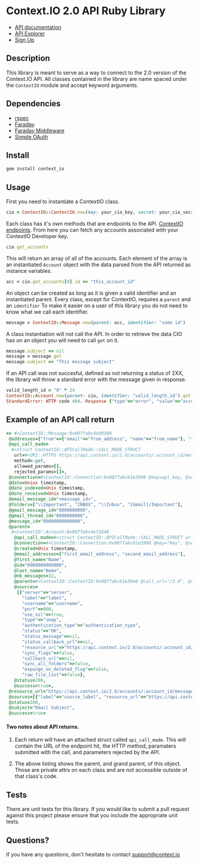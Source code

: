 Context.IO 2.0 API Ruby Library
========
*  <a href="http://context.io/docs/" target="_blank">API documentation</a>
*  <a href="https://console.context.io/" target="_blank">API Explorer</a>
*  <a href="http://context.io" target="_blank">Sign Up</a>

## Description

This library is meant to serve as a way to connect to the 2.0 version of the Context.IO API. All classes contained in the library are name spaced under the `ContextIO` module and accept keyword arguments.

## Dependencies
* <a href="https://github.com/rspec/rspec" target="_blank">rspec</a>
* <a href="https://github.com/lostisland/faraday" target="_blank">Faraday</a>
* <a href="https://github.com/lostisland/faraday_middleware" target="_blank">Faraday Middleware</a>
* <a href="https://github.com/laserlemon/simple_oauth" target="_blank">Simple OAuth</a>

## Install

```ruby
gem install context_io
```

## Usage

First you need to instantiate a ContextIO class.

```ruby
cio = ContextIO::ContextIO.new(key: your_cio_key, secret: your_cio_secret)
```

Each class has it's own methods that are endpoints to the API. <a href="https://github.com/contextio/Ruby-ContextIO/blob/master/lib/context_io.rb#L38" target="_blank">ContextIO endpoints</a>.  From here you can fetch any accounts associated with your ContextIO Developer key.

```ruby
cio.get_accounts
```

This will return an array of all of the accounts. Each element of the array is an instantiated `Account` object with the data parsed from the API returned as instance variables.

```ruby
acc = cio.get_accounts[0].id => "this_account_id"
```

An object can be created as long as it is given a valid identifier and an instantiated parent. Every class, except for ContextIO, requires a `parent` and an `identifier` To make it easier on a user of this library you do not need to know what we call each identifier.

```ruby
message = ContextIO::Message.new(parent: acc, identifier: "some id")
```

A class instantiation will not call the API. In order to retrieve the data CIO has on an object you will need to call `get` on it.

```ruby
message.subject => nil
message = message.get
message.subject => "This message subject"
```

If an API call was not succesful, defined as not returning a status of 2XX, the library will throw a standard error with the message given in response.

```ruby
valid_length_id = "0" * 24
ContextIO::Account.new(parent: cio, identifier: "valid_length_id").get
StandardError: HTTP code 404. Response {"type"=>"error", "value"=>"account #{valid_length_id} is invalid"}
```

## Example of an API call return

```ruby
=> #<ContextIO::Message:0x007fabc4dd9380
 @addresses={"from"=>{"email"=>"from_address", "name"=>"from_name"}, "to"=>[{"email"=>"to_email"}]},
 @api_call_made=
  #<struct ContextIO::APICallMade::CALL_MADE_STRUCT
   url=#<URI::HTTPS https://api.context.io/2.0/accounts/:account_id/messages>,
   method=:get,
   allowed_params=[],
   rejected_params=[]>,
 @connection=#<ContextIO::Connection:0x007fabc61e3998 @key=api_key, @secret=api_secret">,
 @date=Uniux timestamp,
 @date_indexed=Unix timestamp,
 @date_received=Unix timestamp,
 @email_message_id="<message_id>",
 @folders=["\\Important", "INBOX", "\\Inbox", "[Gmail]/Important"],
 @gmail_message_id="0000000000",
 @gmail_thread_id="0000000000",
 @message_id="00000000000000",
 @parent=
  #<ContextIO::Account:0x007fabc4ef2848
   @api_call_made=#<struct ContextIO::APICallMade::CALL_MADE_STRUCT url=#<URI::HTTPS https://api.context.io/2.0/accounts>, method=:get, allowed_params=[], rejected_params=[]>,
   @connection=#<ContextIO::Connection:0x007fabc61e3998 @key="key", @secret="secret">,
   @created=Unix timestamp,
   @email_addresses=["first_email_address", "second_email_address"],
   @first_name="Name",
   @id="0000000000000",
   @last_name="Name",
   @nb_messages=32,
   @parent=#<ContextIO::ContextIO:0x007fabc61e39e8 @call_url="/2.0", @connection=#<ContextIO::Connection:0x007fabc61e3998 @key="key", @secret="secret">>,
   @sources=
    [{"server"=>"server",
      "label"=>"label",
      "username"=>"username",
      "port"=>000,
      "use_ssl"=>true,
      "type"=>"imap",
      "authentication_type"=>"authentication_type",
      "status"=>"OK",
      "status_message"=>nil,
      "status_callback_url"=>nil,
      "resource_url"=>"https://api.context.io/2.0/accounts/:account_id/sources/:label",
      "sync_flags"=>false,
      "callback_url"=>nil,
      "sync_all_folders"=>false,
      "expunge_on_deleted_flag"=>false,
      "raw_file_list"=>false},
   @status=200,
   @success=true>,
 @resource_url="https://api.context.io/2.0/accounts/:account_id/messages/:message_id",
 @sources=[{"label"=>"source_label", "resource_url"=>"https://api.context.io/2.0/accounts/:account_id/sources/:label"}],
 @status=200,
 @subject="Email Subject",
 @success=true>

```

#### Two notes about API returns.
1. Each return will have an attached struct called `api_call_made`. This will contain the URL of the endpoint hit, the HTTP method, paramaters submitted with the call, and parameters rejected by the API.

2. The above listing shows the parent, and grand parent, of this object. Those are private attrs on each class and are not accessible outside of that class's code.

## Tests

There are unit tests for this library.  If you would like to submit a pull request against this project please ensure that you include the appropriate unit tests.

## Questions?

If you have any questions, don't hesitate to contact support@context.io
